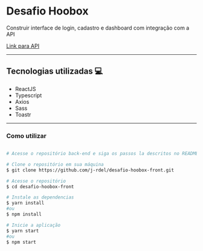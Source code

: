 # Desafio Hoobox

Construir interface de login, cadastro e dashboard com integração com a API

<a href="https://github.com/j-rdel/desafio-hoobox-front">Link para API</a>

------

## Tecnologias utilizadas 💻

- ReactJS
- Typescript
- Axios
- Sass
- Toastr

------
### Como utilizar

```bash

# Acesse o repositório back-end e siga os passos la descritos no README

# Clone o repositório em sua máquina
$ git clone https://github.com/j-rdel/desafio-hoobox-front.git

# Acesse o repositório
$ cd desafio-hoobox-front

# Instale as dependencias
$ yarn install
#ou
$ npm install

# Inicie a aplicação
$ yarn start
#ou
$ npm start

```